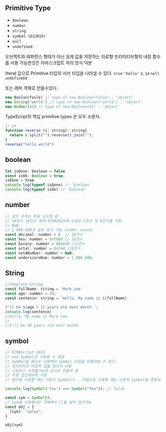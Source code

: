 ## Primitive Type
- `boolean` 
- `number` 
- `string`
- `symbol (ES2015)`
- `null`
- `undefined`

오브젝트와 레퍼런스 형태가 아닌 실제 값을 저장하는 자료형
 프리미티브형의 내장 함수를 사용 가능한것은 자바스크립트 처리 방식 덕분
 
 literal 값으로 Primitive 타입의 서브 타입을 나타낼 수 있다. 
`true`
``` 'hello' ```
`3.14`
`null`
`undefinded`

또는 래퍼 객체로 만들수있다.
```js
new Boolan(fasle) // type of new Boolean(false) : 'object'
new String('world') // type of new Boolean('world') : 'object'
new Number(42) // type of new Boolean(42) : 'object'
```

TypeScript의 핵심 primitive types 은 모두 소문자.
```js
// ex
function reverse (s: string): string{
  return s.split("").reverse().join("");
}
reverse("hello world")
```

## boolean
```js
let isDone: boolean = false
const isOk: Boolean = true;
isDone = true
console.log(typeof isDone) // 'boolean'
console.log(typeof isOk) // 'boolean'
```

## number
```js
// 모든 숫자는 부동 소수점 값
// 16진수 10진수 외에 ECMA2015에 도입된 2진수 및 8진수를 지원
// NaN
// 1_000_000과 같은 표기 가능 (under_score)
const decimal: number = 6  // 10진수
const hex: number = 0xf00d // 16진수
const binary: number = 0b1010 //2진수
const octal: number = 0o744 //8진수
const notANumber: number = NaN;
const underscoreNum: number = 1_000_000;
```

## String
```js
//Template String
const fullName: string = 'Mark Lee'
const age: number = 39;
const sentence: string = `Hello, My name is ${fullName}.

I'll be ${age + 1} years old next month.`;
console.log(sentence)
//Hello, My name is Mark Lee.
//
//I'll be 40 years old next month.
```

## symbol
```js
// ECMAScript 2015
// new Symbol로 사용할 수 없음
// Symbol을 함수로 사용해서 symbol 타입을 만들어낼 수 있다.
// 프리미티브 타입의 값을 담아서 사용
// 고유하고 수정불가능한 값으로 만들어 줌
// 주로 접근제어에 사용
// 함수를 사용할 때는 대문자 Symbol() , 타입으로 사용할 때는 소문자 symbol을 혼동되지 않게 주의

console.log(Symbol('foo') === Symbol("foo")); // false

const sym = Symbol();
// sym을 이용해서만 객체에서 []를 넣어 접근가능
const obj = {
  [sym]: "value",
}

obj[sym]
```
